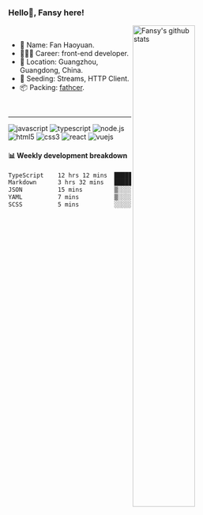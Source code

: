 ### Hello👋, Fansy here!

 <img src="https://github-readme-stats.vercel.app/api?username=fanhaoyuan&show_icons=true&count_private=true&include_all_commits=true" align="right" alt="Fansy's github stats" width="50%" />
<br />

-  👨 Name: Fan Haoyuan.
-  👨🏽‍💻 Career: front-end developer.
-  📍 Location: Guangzhou, Guangdong, China.
-  🌱 Seeding: Streams, HTTP Client.
-  📦 Packing: [fathcer](https://github.com/fatcherjs/fatcher).

<br />

---

<span>
<img src="https://img.shields.io/badge/javascript%20-%23323330.svg?&style=for-the-badge&logo=javascript&logoColor=%23F7DF1E" alt="javascript"/>
 </span>
 <span>
<img src="https://img.shields.io/badge/typescript%20-%23007ACC.svg?&style=for-the-badge&logo=typescript&logoColor=white" alt="typescript" />
 </span>
 <span>
<img src="https://img.shields.io/badge/node.js%20-%2343853D.svg?&style=for-the-badge&logo=node.js&logoColor=white" alt="node.js"/>
 </span>
 <span>
<img src="https://img.shields.io/badge/html5%20-%23E34F26.svg?&style=for-the-badge&logo=html5&logoColor=white" alt="html5"/>
  </span>
 <span>
<img src="https://img.shields.io/badge/css3%20-%231572B6.svg?&style=for-the-badge&logo=css3&logoColor=white" alt="css3" />
  </span>
 <span>
<img src="https://img.shields.io/badge/react%20-%2320232a.svg?&style=for-the-badge&logo=react&logoColor=%2361DAFB" alt="react" />
  </span>
 <span>
<img src="https://img.shields.io/badge/vuejs%20-%2335495e.svg?&style=for-the-badge&logo=vue.js&logoColor=%234FC08D" alt="vuejs"/>
  </span>

#### 📊 Weekly development breakdown

<!--START_SECTION:waka-->

```txt
TypeScript    12 hrs 12 mins  ██████████████████▓░░░░░░   75.00 %
Markdown      3 hrs 32 mins   █████▒░░░░░░░░░░░░░░░░░░░   21.75 %
JSON          15 mins         ▒░░░░░░░░░░░░░░░░░░░░░░░░   01.59 %
YAML          7 mins          ▒░░░░░░░░░░░░░░░░░░░░░░░░   00.76 %
SCSS          5 mins          ░░░░░░░░░░░░░░░░░░░░░░░░░   00.57 %
```

<!--END_SECTION:waka-->
